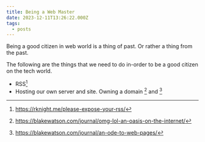 ```yaml
---
title: Being a Web Master
date: 2023-12-11T13:26:22.000Z
tags:
  - posts
---
```


<!-- toc -->

<!-- tocstop -->

Being a good citizen in web world is a thing of past. Or rather a thing from the
past.

The following are the things that we need to do in-order to be a good citizen on
the tech world.

- RSS[^1]
- Hosting our own server and site. Owning a domain [^2] and [^3]

[^1]: <https://rknight.me/please-expose-your-rss/>
[^2]: <https://blakewatson.com/journal/omg-lol-an-oasis-on-the-internet/>
[^3]: <https://blakewatson.com/journal/an-ode-to-web-pages/>
